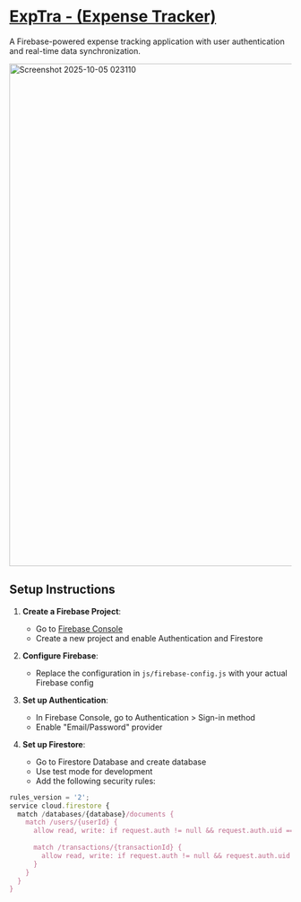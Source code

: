 # [ExpTra - (Expense Tracker)](https://exptra.vercel.app)

A Firebase-powered expense tracking application with user authentication and real-time data synchronization.


<img width="1107" height="895" alt="Screenshot 2025-10-05 023110" src="https://github.com/user-attachments/assets/efa8c483-d1aa-4bc0-99c4-9543c08d923d" />


## Setup Instructions

1. **Create a Firebase Project**:
   - Go to [Firebase Console](https://console.firebase.google.com/)
   - Create a new project and enable Authentication and Firestore

2. **Configure Firebase**:
   - Replace the configuration in `js/firebase-config.js` with your actual Firebase config

3. **Set up Authentication**:
   - In Firebase Console, go to Authentication > Sign-in method
   - Enable "Email/Password" provider

4. **Set up Firestore**:
   - Go to Firestore Database and create database
   - Use test mode for development
   - Add the following security rules:

```javascript
rules_version = '2';
service cloud.firestore {
  match /databases/{database}/documents {
    match /users/{userId} {
      allow read, write: if request.auth != null && request.auth.uid == userId;
      
      match /transactions/{transactionId} {
        allow read, write: if request.auth != null && request.auth.uid == userId;
      }
    }
  }
}

